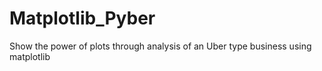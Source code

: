 # Matplotlib_Pyber

Show the power of plots through analysis of an Uber type business using matplotlib

